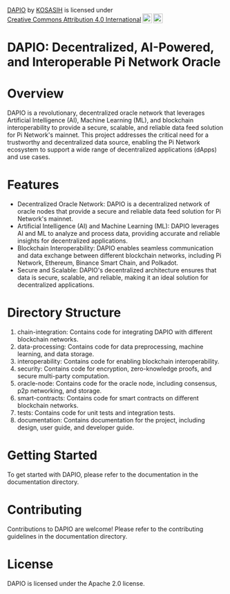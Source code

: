 <p xmlns:cc="http://creativecommons.org/ns#" xmlns:dct="http://purl.org/dc/terms/"><a property="dct:title" rel="cc:attributionURL" href="https://github.com/KOSASIH/pi-nexus-autonomous-banking-network/tree/main/projects/DAPIO">DAPIO</a> by <a rel="cc:attributionURL dct:creator" property="cc:attributionName" href="https://www.linkedin.com/in/kosasih-81b46b5a">KOSASIH</a> is licensed under <a href="https://creativecommons.org/licenses/by/4.0/?ref=chooser-v1" target="_blank" rel="license noopener noreferrer" style="display:inline-block;">Creative Commons Attribution 4.0 International<img style="height:22px!important;margin-left:3px;vertical-align:text-bottom;" src="https://mirrors.creativecommons.org/presskit/icons/cc.svg?ref=chooser-v1" alt=""><img style="height:22px!important;margin-left:3px;vertical-align:text-bottom;" src="https://mirrors.creativecommons.org/presskit/icons/by.svg?ref=chooser-v1" alt=""></a></p>

# DAPIO: Decentralized, AI-Powered, and Interoperable Pi Network Oracle

# Overview

DAPIO is a revolutionary, decentralized oracle network that leverages Artificial Intelligence (AI), Machine Learning (ML), and blockchain interoperability to provide a secure, scalable, and reliable data feed solution for Pi Network's mainnet. This project addresses the critical need for a trustworthy and decentralized data source, enabling the Pi Network ecosystem to support a wide range of decentralized applications (dApps) and use cases.

# Features

- Decentralized Oracle Network: DAPIO is a decentralized network of oracle nodes that provide a secure and reliable data feed solution for Pi Network's mainnet.
- Artificial Intelligence (AI) and Machine Learning (ML): DAPIO leverages AI and ML to analyze and process data, providing accurate and reliable insights for decentralized applications.
- Blockchain Interoperability: DAPIO enables seamless communication and data exchange between different blockchain networks, including Pi Network, Ethereum, Binance Smart Chain, and Polkadot.
- Secure and Scalable: DAPIO's decentralized architecture ensures that data is secure, scalable, and reliable, making it an ideal solution for decentralized applications.

# Directory Structure

1. chain-integration: Contains code for integrating DAPIO with different blockchain networks.
2. data-processing: Contains code for data preprocessing, machine learning, and data storage.
3. interoperability: Contains code for enabling blockchain interoperability.
3. security: Contains code for encryption, zero-knowledge proofs, and secure multi-party computation.
4. oracle-node: Contains code for the oracle node, including consensus, p2p networking, and storage.
5. smart-contracts: Contains code for smart contracts on different blockchain networks.
6. tests: Contains code for unit tests and integration tests.
7. documentation: Contains documentation for the project, including design, user guide, and developer guide.

# Getting Started

To get started with DAPIO, please refer to the documentation in the documentation directory.

# Contributing

Contributions to DAPIO are welcome! Please refer to the contributing guidelines in the documentation directory.

# License

DAPIO is licensed under the Apache 2.0 license.
